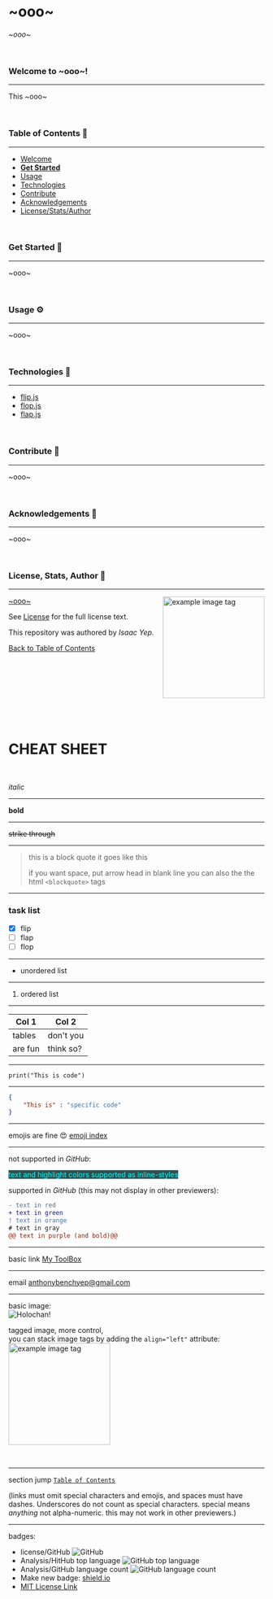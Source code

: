 # **~ooo~**
*~ooo~*

<br />

### Welcome to ~ooo~!
<hr>

This ~ooo~

<br />

### Table of Contents 📖
<hr>

  - [Welcome](#welcome-to-~ooo~)
  - [**Get Started**](#get-started-)
  - [Usage](#usage-)
  - [Technologies](#technologies-)
  - [Contribute](#Contribute-)
  - [Acknowledgements](#acknowledgements-)
  - [License/Stats/Author](#license-stats-author-)

<br />

### Get Started 🚀
<hr>

~ooo~

<br />

### Usage ⚙
<hr>

~ooo~

<br />

### Technologies 🧰
<hr>

  - [flip.js](https://google.com)
  - [flop.js](https://google.com)
  - [flap.js](https://google.com)

<br />

### Contribute 🤝
<hr>

~ooo~

<br />

### Acknowledgements 💙
<hr>

~ooo~

<br />

### License, Stats, Author 📜
<hr>

<img align="right" alt="example image tag" src="https://i.imgur.com/oTopiyf.jpg" width="200" />

<!-- badge cluster -->

[~ooo~](https://shields.io/)

<!-- / -->
See [License](https://google.com) for the full license text.

This repository was authored by *Isaac Yep*.

[Back to Table of Contents](#table-of-contents-)





<!-- =============================================== -->
<!-- =============================================== -->
<!-- =============================================== -->




<br /><br /><br /><br /><br /><br /><br />
# **CHEAT SHEET**
<br />

*italic*

<hr>

**bold**

<hr>

~~strike through~~

<hr>

> this is a block quote
> it goes like this
>
> if you want space, put arrow head in blank line
> you can also the the html `<blockquote>` tags

<hr>

### task list
- [x] flip
- [ ] flap
- [ ] flop

<hr>

<ul>
    <li>unordered list</li>
</ul>

<hr>

<ol>
    <li>ordered list</li>
</ol>

<hr>

| Col 1  | Col 2 |
| ------------- | ------------- |
| tables  | don't you  |
| are fun  | think so?  |

<hr>

```print("This is code") ```

<hr>

```json
{
    "This is" : "specific code"
}
```

<hr>

emojis are fine 😍
[emoji index](https://unicode.org/emoji/charts/full-emoji-list.html)

<hr>

not supported in *GitHub*:

<span style="background-color: darkslategray; color: cyan"> text and highlight colors supported as inline-styles </span>

supported in *GitHub* (this may not display in other previewers):

```diff
- text in red
+ text in green
! text in orange
# text in gray
@@ text in purple (and bold)@@
```

<hr>

basic link [My ToolBox](https://anthonybench.github.io)

<hr>

email <anthonybenchyep@gmail.com>

<hr>

basic image: \
![Holochan!](https://i.imgur.com/oTopiyf.jpg)

tagged image, more control, \
you can stack image tags by adding the `align="left"` attribute: \
<img alt="example image tag" src="https://i.imgur.com/oTopiyf.jpg" width="200" />

<br />

<hr>

section jump [`Table of Contents`](#table-of-contents-)

(links must omit special characters and emojis, and spaces must have dashes. Underscores do not count as special characters. special means *anything* not alpha-numeric. this may not work in other previewers.)

<hr>

badges:

* license/GitHub
![GitHub](https://img.shields.io/github/license/anthonybench/Algorithms)
* Analysis/HitHub top language
![GitHub top language](https://img.shields.io/github/languages/top/anthonybench/Algorithms)
* Analysis/GitHub language count
![GitHub language count](https://img.shields.io/github/languages/count/anthonybench/anthonybench.github.io)
* Make new badge: [shield.io](https://shields.io/)
* [MIT License Link](https://opensource.org/licenses/MIT)